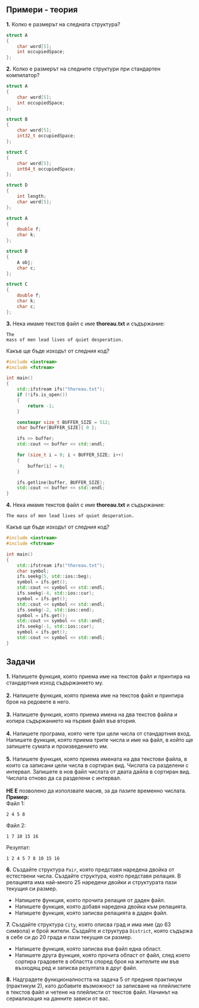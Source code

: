 ## Примери - теория
**1.** Колко е размерът на следната структура?
```c++
struct A
{
	char word[5];
	int occupiedSpace;
};
```
**2.** Колко е размерът на следните структури при стандартен компилатор?
```c++
struct A
{
	char word[5];
	int occupiedSpace;
};

struct B
{
	char word[5];
	int32_t occupiedSpace;
};

struct C
{
	char word[5];
	int64_t occupiedSpace;
};

struct D
{
	int length;
	char word[5];
};
```
```c++
struct A
{
    double f;
    char k;
};

struct B
{
    A obj;
    char c;
};

struct C
{
    double f;
    char k;
    char c;
};
```
**3.** Нека имаме текстов файл с име **thoreau.txt** и съдържание: 
```
The
mass of men lead lives of quiet desperation.
```
Какъв ще бъде изходът от следния код?
```c++
#include <iostream>
#include <fstream>

int main()
{
	std::ifstream ifs("thoreau.txt");
	if (!ifs.is_open())
	{
		return -1;
	}

	constexpr size_t BUFFER_SIZE = 512;
	char buffer[BUFFER_SIZE]{ 0 };

	ifs >> buffer;
	std::cout << buffer << std::endl;

	for (size_t i = 0; i < BUFFER_SIZE; i++)
	{
		buffer[i] = 0;
	}

	ifs.getline(buffer, BUFFER_SIZE);
	std::cout << buffer << std::endl;
}
```
**4.** Нека имаме текстов файл с име **thoreau.txt** и съдържание: 
```
The mass of men lead lives of quiet desperation.
```
Какъв ще бъде изходът от следния код?
```c++
#include <iostream>
#include <fstream>

int main()
{
	std::ifstream ifs("thoreau.txt");
	char symbol;
	ifs.seekg(5, std::ios::beg);
	symbol = ifs.get();
	std::cout << symbol << std::endl;
	ifs.seekg(-4, std::ios::cur);
	symbol = ifs.get();
	std::cout << symbol << std::endl;
	ifs.seekg(-2, std::ios::end);
	symbol = ifs.get();
	std::cout << symbol << std::endl;
	ifs.seekg(-1, std::ios::cur);
	symbol = ifs.get();
	std::cout << symbol << std::endl;
}
```
## Задачи
**1.** Напишете функция, която приема име на текстов файл и принтира на стандартния изход съдържанието му. </br></br>
**2.** Напишете функция, която приема име на текстов файл и принтира броя на редовете в него. </br></br>
**3.** Напишете функция, която приема имена на два текстов файла и копира съдържанието на първия файл във втория. </br></br>
**4.** Напишете програма, която чете три цели числа от стандартния вход. Напишете функция, която приема трите числа и име на файл, в който ще запишете сумата и произведението им. </br></br>
**5.** Напишете функция, която приема имената на два текстови файла, в които са записани цели числа в сортиран вид. Числата са разделени с интервал. Запишете в нов файл числата от двата дайла в сортиран вид. Числата отново да са разделени с интервал. </br> </br>
**НЕ Е** позволено да използвате масив, за да пазите временно числата. </br>
**Пример:** </br>
Файл 1:
```
2 4 5 8
```
Файл 2:
```
1 7 10 15 16
```
Резултат:
```
1 2 4 5 7 8 10 15 16
```
**6.** Създайте структура `Pair`, която представя наредена двойка от естествени числа.
Създайте структура, която представя релация. В релацията има най-много 25 наредени двойки и структурата пази текущия си размер.
- Напишете функция, която прочита релация от даден файл.
- Напишете функция, която добавя наредена двойка към релацията.
- Напишете функция, която записва релацията в даден файл.

**7.** Създайте структура `City`, която описва град и има име (до 63 символа) и брой жители. Създайте и структура `District`, която съдържа в себе си до 20 града и пази текущия си размер.
- Напишете функция, която записва във файл една област. 
- Напишете друга функция, която прочита област от файл, след което сортира градовете в областта според броя на жителите им във възходящ ред и записва резултата в друг файл. 

**8.** Надградете функционалността на задача 5 от предния практикум (практикум 2), като добавите възможност за записване на плейлистите в текстов файл и четене на плейлисти от текстов файл. Начинът на сериализация на данните зависи от вас. </br></br>
